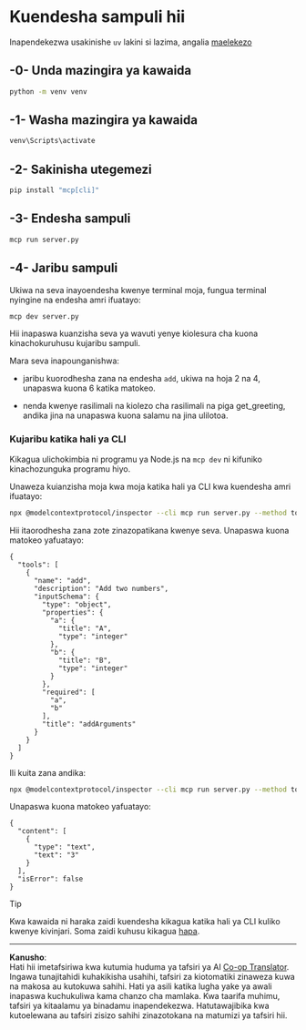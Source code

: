 <!--
CO_OP_TRANSLATOR_METADATA:
{
  "original_hash": "d4c162484df410632550a4a357d40341",
  "translation_date": "2025-09-03T16:14:58+00:00",
  "source_file": "03-GettingStarted/01-first-server/solution/python/README.md",
  "language_code": "sw"
}
-->
# Kuendesha sampuli hii

Inapendekezwa usakinishe `uv` lakini si lazima, angalia [maelekezo](https://docs.astral.sh/uv/#highlights)

## -0- Unda mazingira ya kawaida

```bash
python -m venv venv
```

## -1- Washa mazingira ya kawaida

```bash
venv\Scripts\activate
```

## -2- Sakinisha utegemezi

```bash
pip install "mcp[cli]"
```

## -3- Endesha sampuli

```bash
mcp run server.py
```

## -4- Jaribu sampuli

Ukiwa na seva inayoendesha kwenye terminal moja, fungua terminal nyingine na endesha amri ifuatayo:

```bash
mcp dev server.py
```

Hii inapaswa kuanzisha seva ya wavuti yenye kiolesura cha kuona kinachokuruhusu kujaribu sampuli.

Mara seva inapounganishwa:

- jaribu kuorodhesha zana na endesha `add`, ukiwa na hoja 2 na 4, unapaswa kuona 6 katika matokeo.

- nenda kwenye rasilimali na kiolezo cha rasilimali na piga get_greeting, andika jina na unapaswa kuona salamu na jina ulilotoa.

### Kujaribu katika hali ya CLI

Kikagua ulichokimbia ni programu ya Node.js na `mcp dev` ni kifuniko kinachozunguka programu hiyo.

Unaweza kuianzisha moja kwa moja katika hali ya CLI kwa kuendesha amri ifuatayo:

```bash
npx @modelcontextprotocol/inspector --cli mcp run server.py --method tools/list
```

Hii itaorodhesha zana zote zinazopatikana kwenye seva. Unapaswa kuona matokeo yafuatayo:

```text
{
  "tools": [
    {
      "name": "add",
      "description": "Add two numbers",
      "inputSchema": {
        "type": "object",
        "properties": {
          "a": {
            "title": "A",
            "type": "integer"
          },
          "b": {
            "title": "B",
            "type": "integer"
          }
        },
        "required": [
          "a",
          "b"
        ],
        "title": "addArguments"
      }
    }
  ]
}
```

Ili kuita zana andika:

```bash
npx @modelcontextprotocol/inspector --cli mcp run server.py --method tools/call --tool-name add --tool-arg a=1 --tool-arg b=2
```

Unapaswa kuona matokeo yafuatayo:

```text
{
  "content": [
    {
      "type": "text",
      "text": "3"
    }
  ],
  "isError": false
}
```

> [!TIP]
> Kwa kawaida ni haraka zaidi kuendesha kikagua katika hali ya CLI kuliko kwenye kivinjari.
> Soma zaidi kuhusu kikagua [hapa](https://github.com/modelcontextprotocol/inspector).

---

**Kanusho**:  
Hati hii imetafsiriwa kwa kutumia huduma ya tafsiri ya AI [Co-op Translator](https://github.com/Azure/co-op-translator). Ingawa tunajitahidi kuhakikisha usahihi, tafsiri za kiotomatiki zinaweza kuwa na makosa au kutokuwa sahihi. Hati ya asili katika lugha yake ya awali inapaswa kuchukuliwa kama chanzo cha mamlaka. Kwa taarifa muhimu, tafsiri ya kitaalamu ya binadamu inapendekezwa. Hatutawajibika kwa kutoelewana au tafsiri zisizo sahihi zinazotokana na matumizi ya tafsiri hii.